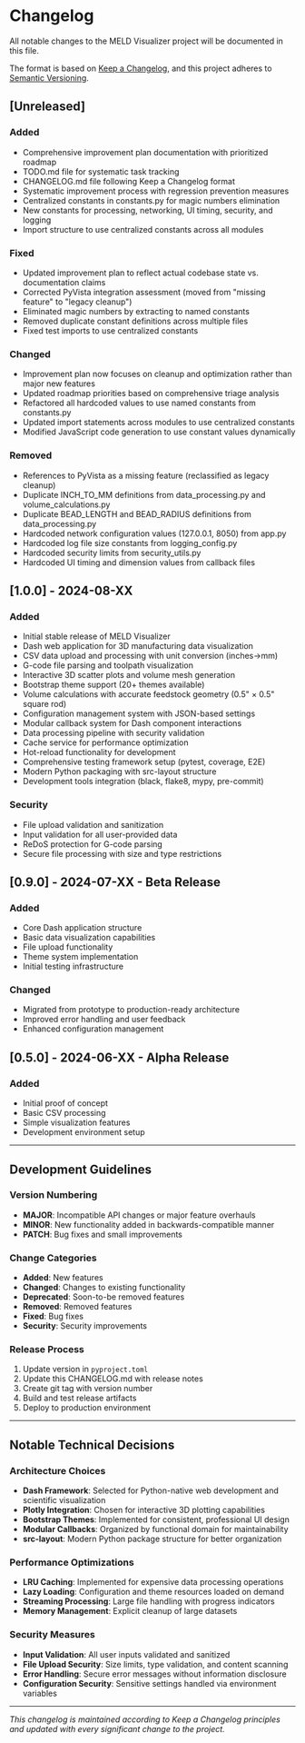# Changelog

All notable changes to the MELD Visualizer project will be documented in this file.

The format is based on [Keep a Changelog](https://keepachangelog.com/en/1.0.0/),
and this project adheres to [Semantic Versioning](https://semver.org/spec/v2.0.0.html).

## [Unreleased]

### Added
- Comprehensive improvement plan documentation with prioritized roadmap
- TODO.md file for systematic task tracking
- CHANGELOG.md file following Keep a Changelog format
- Systematic improvement process with regression prevention measures
- Centralized constants in constants.py for magic numbers elimination
- New constants for processing, networking, UI timing, security, and logging
- Import structure to use centralized constants across all modules

### Fixed
- Updated improvement plan to reflect actual codebase state vs. documentation claims
- Corrected PyVista integration assessment (moved from "missing feature" to "legacy cleanup")
- Eliminated magic numbers by extracting to named constants
- Removed duplicate constant definitions across multiple files
- Fixed test imports to use centralized constants

### Changed
- Improvement plan now focuses on cleanup and optimization rather than major new features
- Updated roadmap priorities based on comprehensive triage analysis
- Refactored all hardcoded values to use named constants from constants.py
- Updated import statements across modules to use centralized constants
- Modified JavaScript code generation to use constant values dynamically

### Removed
- References to PyVista as a missing feature (reclassified as legacy cleanup)
- Duplicate INCH_TO_MM definitions from data_processing.py and volume_calculations.py
- Duplicate BEAD_LENGTH and BEAD_RADIUS definitions from data_processing.py
- Hardcoded network configuration values (127.0.0.1, 8050) from app.py
- Hardcoded log file size constants from logging_config.py
- Hardcoded security limits from security_utils.py
- Hardcoded UI timing and dimension values from callback files

## [1.0.0] - 2024-08-XX

### Added
- Initial stable release of MELD Visualizer
- Dash web application for 3D manufacturing data visualization
- CSV data upload and processing with unit conversion (inches→mm)
- G-code file parsing and toolpath visualization
- Interactive 3D scatter plots and volume mesh generation
- Bootstrap theme support (20+ themes available)
- Volume calculations with accurate feedstock geometry (0.5" × 0.5" square rod)
- Configuration management system with JSON-based settings
- Modular callback system for Dash component interactions
- Data processing pipeline with security validation
- Cache service for performance optimization
- Hot-reload functionality for development
- Comprehensive testing framework setup (pytest, coverage, E2E)
- Modern Python packaging with src-layout structure
- Development tools integration (black, flake8, mypy, pre-commit)

### Security
- File upload validation and sanitization
- Input validation for all user-provided data
- ReDoS protection for G-code parsing
- Secure file processing with size and type restrictions

## [0.9.0] - 2024-07-XX - Beta Release

### Added
- Core Dash application structure
- Basic data visualization capabilities
- File upload functionality
- Theme system implementation
- Initial testing infrastructure

### Changed
- Migrated from prototype to production-ready architecture
- Improved error handling and user feedback
- Enhanced configuration management

## [0.5.0] - 2024-06-XX - Alpha Release

### Added
- Initial proof of concept
- Basic CSV processing
- Simple visualization features
- Development environment setup

---

## Development Guidelines

### Version Numbering
- **MAJOR**: Incompatible API changes or major feature overhauls
- **MINOR**: New functionality added in backwards-compatible manner
- **PATCH**: Bug fixes and small improvements

### Change Categories
- **Added**: New features
- **Changed**: Changes to existing functionality
- **Deprecated**: Soon-to-be removed features
- **Removed**: Removed features
- **Fixed**: Bug fixes
- **Security**: Security improvements

### Release Process
1. Update version in `pyproject.toml`
2. Update this CHANGELOG.md with release notes
3. Create git tag with version number
4. Build and test release artifacts
5. Deploy to production environment

---

## Notable Technical Decisions

### Architecture Choices
- **Dash Framework**: Selected for Python-native web development and scientific visualization
- **Plotly Integration**: Chosen for interactive 3D plotting capabilities
- **Bootstrap Themes**: Implemented for consistent, professional UI design
- **Modular Callbacks**: Organized by functional domain for maintainability
- **src-layout**: Modern Python package structure for better organization

### Performance Optimizations
- **LRU Caching**: Implemented for expensive data processing operations
- **Lazy Loading**: Configuration and theme resources loaded on demand
- **Streaming Processing**: Large file handling with progress indicators
- **Memory Management**: Explicit cleanup of large datasets

### Security Measures
- **Input Validation**: All user inputs validated and sanitized
- **File Upload Security**: Size limits, type validation, and content scanning
- **Error Handling**: Secure error messages without information disclosure
- **Configuration Security**: Sensitive settings handled via environment variables

---

*This changelog is maintained according to Keep a Changelog principles and updated with every significant change to the project.*